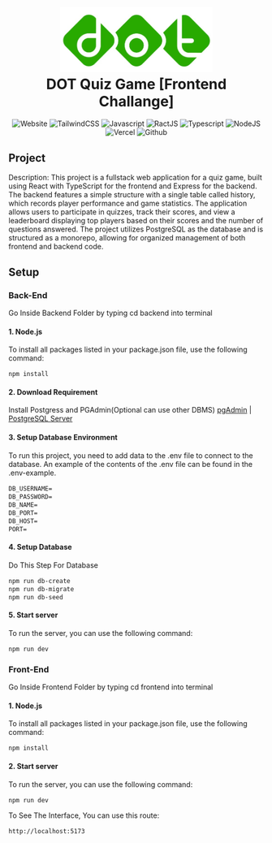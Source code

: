 ﻿<h1 align="center">
  <img src="./frontend/public/dot_indonesia_logo.jpg" alt="SkypassLogo" width="300"/>
  <br/>
  DOT Quiz Game [Frontend Challange]
</h1>

<p align="center">
 <a href="" target="blank" style="text-decoration: none;">
  <img src="https://img.shields.io/badge/Website-DC143C?style=for-the-badge&logo=medium&logoColor=white" alt="Website"/>
 </a>
 <a href="https://tailwindcss.com/docs/guides/vite#react" target="_blank" style="text-decoration: none;">
  <img src="https://img.shields.io/badge/Tailwind CSS-1DA1F2?style=for-the-badge&logo=tailwindcss&logoColor=white" alt="TailwindCSS"/>
 </a>
 <a href="https://www.w3schools.com/js/" target="_blank" style="text-decoration: none;">
  <img src="https://img.shields.io/badge/javascript-F7DF1E?style=for-the-badge&logo=javascript&logoColor=black" alt="Javascript"/>
 </a> 
 <a href="https://react.dev/" target="_blank" style="text-decoration: none;">
  <img src="https://img.shields.io/badge/reactjs-0077B5?style=for-the-badge&logo=react&logoColor=white" alt="RactJS"/>
 </a> 
 <a href="https://www.typescriptlang.org/" target="_blank" style="text-decoration: none;">
  <img src="https://img.shields.io/badge/Typescript-0022B5?style=for-the-badge&logo=typescript&logoColor=white" alt="Typescript"/>
 </a> 
 <a href="https://nodejs.org/en" target="_blank" style="text-decoration: none;">
  <img src="https://img.shields.io/badge/node.js-339933?style=for-the-badge&logo=nodedotjs&logoColor=white" alt="NodeJS"/>
  </a> 
 <a href="https://vercel.com/" target="_blank" style="text-decoration: none;">
  <img src="https://img.shields.io/badge/vercel-000000?style=for-the-badge&logo=vercel&logoColor=white" alt="Vercel"/>
  </a> 
 <a href="https://github.com/" target="_blank" style="text-decoration: none;">
  <img src="https://img.shields.io/badge/github-181717?&style=for-the-badge&logo=github&logoColor=white" alt="Github"/>
  </a> 
</p>

## Project

Description:
This project is a fullstack web application for a quiz game, built using React with TypeScript for the frontend and Express for the backend. The backend features a simple structure with a single table called history, which records player performance and game statistics. The application allows users to participate in quizzes, track their scores, and view a leaderboard displaying top players based on their scores and the number of questions answered. The project utilizes PostgreSQL as the database and is structured as a monorepo, allowing for organized management of both frontend and backend code.

## Setup

### Back-End

Go Inside Backend Folder by typing cd backend into terminal

#### 1. Node.js

To install all packages listed in your package.json file, use the following command:

```
npm install
```

#### 2. Download Requirement

Install Postgress and PGAdmin(Optional can use other DBMS)
[pgAdmin](https://www.pgadmin.org/download/) | [PostgreSQL Server](https://www.postgresql.org/download/)

#### 3. Setup Database Environment

To run this project, you need to add data to the .env file to connect to the database. An example of the contents of the .env file can be found in the .env-example.

```
DB_USERNAME=
DB_PASSWORD=
DB_NAME=
DB_PORT=
DB_HOST=
PORT=
```

#### 4. Setup Database

Do This Step For Database

```
npm run db-create
npm run db-migrate
npm run db-seed
```

#### 5. Start server

To run the server, you can use the following command:

```
npm run dev
```

### Front-End

Go Inside Frontend Folder by typing cd frontend into terminal

#### 1. Node.js

To install all packages listed in your package.json file, use the following command:

```
npm install
```

#### 2. Start server

To run the server, you can use the following command:

```
npm run dev
```

To See The Interface, You can use this route:

```
http://localhost:5173
```
